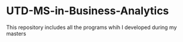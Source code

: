 # UTD-MS-in-Business-Analytics

This repository includes all the programs whih I developed during my masters
